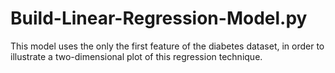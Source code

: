 # Build-Linear-Regression-Model.py
This model uses the only the first feature of the diabetes dataset, in order to illustrate a two-dimensional plot of this regression technique.
